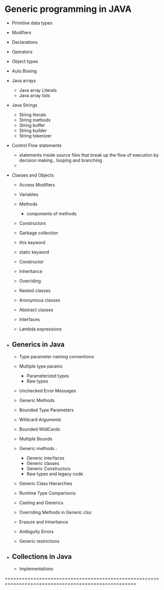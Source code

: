 # Generic programming in JAVA 

- Primitive data types 
- Modifiers 
- Declarations 
- Operators
- Object types 
- Auto Boxing 

- Java arrays 
    - Java array Literals 
    - Java array lists


- Java Strings 
    - String literals 
    - String methods 
    - String buffer 
    - String builder 
    - String tokenizer

- Control Flow statements 
    - statements inside source files that break up the flow of execution by decision making , looping and branching .
    - 


- Classes and Objects 
    - Access Modifiers 
    - Variables 
    - Methods
        - components of methods 
    
    - Constructors
    - Garbage collection
    - this keyword
    - static keyword
    - Constructor 
    - Inheritance
    - Overriding
    - Nested classes
    - Anonymous classes
    - Abstract classes
    - Interfaces
    - Lambda expressions 


- ## Generics in Java 
    - Type parameter naming conventions
    - Multiple type params
        - Parameterized types
        - Raw types

    - Unchecked Error Messages 

    - Generic Methods
    - Bounded Type Parameters
    - Wildcard Arguments
    - Bounded WildCards
    
    - Multiple Bounds

    - Generic methods : 
        - Generic interfaces
        - Generic classes
        - Generic Constructors
        - Raw types and legacy code

    - Generic Class Hierarchies
    - Runtime Type Comparisons

    - Casting and Generics

    - Overriding Methods in Generic clss
    - Erasure and Inheritance
    - Ambiguity Errors

    - Generic restrictions


- ## Collections in Java
    - Implementations 


====================================================================================================